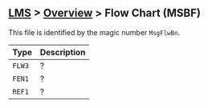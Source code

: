 ## [LMS](../../formats.md#lms) > [Overview](overview.md) > Flow Chart (MSBF)

This file is identified by the magic number `MsgFlwBn`.

| Type | Description |
| --- | --- |
| `FLW3` | ? |
| `FEN1` | ? |
| `REF1` | ? |